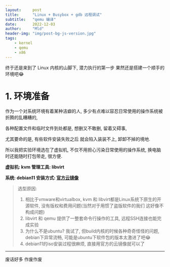 ```yaml
---
layout:     post
title:      "Linux + Busybox + gdb 远程调试"
subtitle:   "qemu 编译"
date:       2022-12-03
author:     "Mld"
header-img: "img/post-bg-js-version.jpg"
tags:
    - kernel
    - qemu
    - x86
---
```


终于还是来到了 Linux 内核的山脚下, 潜力执行的第一步 果然还是搭建一个顺手的环境吧😂

# 1. 环境准备 

作为一个对系统环境有着某种洁癖的人, 多少有点难以容忍日常使用的操作系统被折腾的乱糟糟的, 

各种配置文件和临时文件到处都是, 想删又不敢删, 留着又碍事,

 尤其要命的是, 有些软件安装失败之后 就会陷入装装不上, 卸卸不掉的境地.

所以我把实验环境选在了虚拟机, 不仅不用担心污染日常使用的操作系统, 换电脑时还能随时打包带走, 很方便.

**虚拟机: kvm 管理工具: libvirt**

**系统: debian11 安装方式: [官方云镜像](https://cloud.debian.org/images/cloud/bullseye/latest/debian-11-nocloud-amd64.qcow2)**

> 选型原因: 
>
> 1. 相比于vmware和virtualbox, kvm 和 libvirt都是Linux系统下原生的开源软件, 没有版权和费用问题(当然对于用惯了盗版软件的我们 这好像不构成问题)  
> 2. libvirt 和 qemu 提供了一整套命令行操作的工具, 远程SSH连接也能完成实验
> 3. 为什么不是ubuntu? 我试了, 但build内核的时候各种奇奇怪怪的问题, debian下异常流畅, 可能是ubuntu下软件包的版本太激进了吧😂
> 4. debian11的iso安装过程很麻烦, 直接用官方的云镜像就可以了

----
废话好多 作废作废



